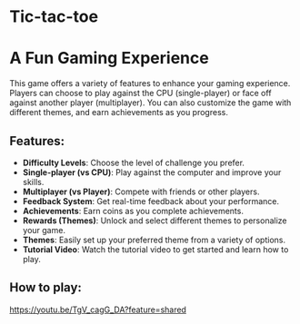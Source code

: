 # Tic-tac-toe

# A Fun Gaming Experience
This game offers a variety of features to enhance your gaming experience. Players can choose to play against the CPU (single-player) or face off against another player (multiplayer). You can also customize the game with different themes, and earn achievements as you progress.

## Features:
- **Difficulty Levels**: Choose the level of challenge you prefer.
- **Single-player (vs CPU)**: Play against the computer and improve your skills.
- **Multiplayer (vs Player)**: Compete with friends or other players.
- **Feedback System**: Get real-time feedback about your performance.
- **Achievements**: Earn coins as you complete achievements.
- **Rewards (Themes)**: Unlock and select different themes to personalize your game.
- **Themes**: Easily set up your preferred theme from a variety of options.
- **Tutorial Video**: Watch the tutorial video to get started and learn how to play.

## How to play:
https://youtu.be/TgV_cagG_DA?feature=shared
